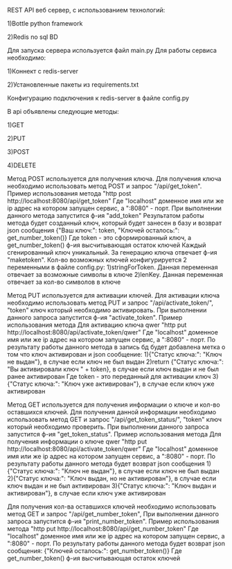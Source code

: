 REST API веб сервер, с использованием технологий:

1)Bottle python framework

2)Redis no sql BD

Для запуска сервера используется файл main.py
Для работы сервиса необходимо:

1)Коннект с redis-server

2)Установленные пакеты из requirements.txt

Конфигурацию подключения к redis-server в файле config.py

В api объявлены следующие методы:

1)GET

2)PUT

3)POST

4)DELETE

Метод POST используется для получения ключа.
Для получения ключа необходимо использовать метод POST и запрос "/api/get_token".
Пример использования метода
"http post http://localhost:8080/api/get_token"
Где "localhost" доменное имя или же ip адрес на котором запущен сервис, а ":8080" - порт.
При выполнении данного метода запустится ф-ия "add_token"
Результатом работы метода будет созданный ключ, который будет занесен в базу и возврат json сообщения
{"Ваш ключ:": token, "Ключей осталось:": get_number_token()}
Где token - это сформированный ключ, а get_number_token() ф-ия высчитывающая остаток ключей
Каждый сгенированный ключ уникальный.
За генерацию ключа отвечает ф-ия "maketoken".
Кол-во возможных ключей конфигурируется 2 переменными в файле config.py:
1)stringForToken. Данная переменная отвечает за возможные символы в ключе
2)lenKey. Данная переменная отвечает за кол-во символов в ключе

Метод PUT используется для активации ключей.
Для активации ключа необходимо использовать метод PUT и запрос "/api/activate_token/<token>",
"token" ключ который необходимо активировать.
При выполнении данного запроса запустится ф-ия "activate_token".
Пример использования метода
Для активацию ключа qwer
"http put http://localhost:8080/api/activate_token/qwer"
Где "localhost" доменное имя или же ip адрес на котором запущен сервис, а ":8080" - порт.
По результату работы данного метода в запись бд будет добавлена метка о том что ключ активирован и
json сообщениe:
1){"Статус ключа:": "Ключ не выдан"}, в случае если ключ не был выдан
2)return {"Статус ключа:": "Вы активировали ключ " + token}, в случае если ключ выдан и не был ранее активирован
Где token - это переданный для активации ключ
3){"Статус ключа:": "Ключ уже активирован"}, в случае если ключ уже активирован

Метод GET используется для получения информации о ключе и кол-во оставшихся ключей.
Для получения данной информации необходимо использовать метод GET и запрос "/api/get_token_status/<token>",
"token" ключ который необходимо проверить.
При выполнении данного запроса запустится ф-ия "get_token_status".
Пример использования метода
Для получения информации о ключе qwer
"http put http://localhost:8080/api/activate_token/qwer"
Где "localhost" доменное имя или же ip адрес на котором запущен сервис, а ":8080" - порт.
По результату работы данного метода будет возврат json сообщения
1){"Статус ключа:": "Ключ не выдан"}, в случае если ключ не был выдан
2){"Статус ключа:": "Ключ выдан, но не активирован"}, в случае если ключ выдан и не был активирован
3){"Статус ключа:": "Ключ выдан и активирован"}, в случае если ключ уже активирован

Для получения кол-ва оставшихся ключей необходимо использовать метод GET и запрос "/api/get_number_token",
При выполнении данного запроса запустится ф-ия "print_number_token".
Пример использования метода
"http put http://localhost:8080/api/get_number_token"
Где "localhost" доменное имя или же ip адрес на котором запущен сервис, а ":8080" - порт.
По результату работы данного метода будет возврат json сообщения:
{"Ключей осталось:": get_number_token()}
Где get_number_token() ф-ия высчитывающая остаток ключей
